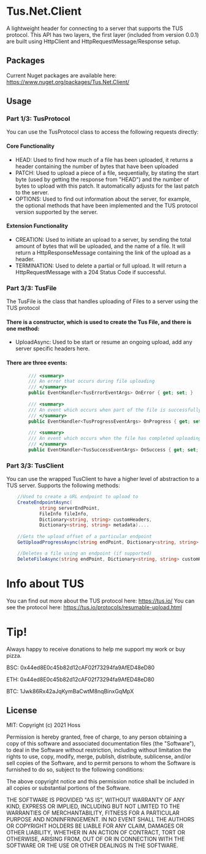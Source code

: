 # Tus.Net.Client
A lightweight header for connecting to a server that supports the TUS protocol. This API has two layers, the first layer (included from version 0.0.1) are built using HttpClient and HttpRequestMessage/Response setup.

## Packages
Current Nuget packages are available here: https://www.nuget.org/packages/Tus.Net.Client/

## Usage
### Part 1/3: TusProtocol
You can use the TusProtocol class to access the following requests directly:

#### Core Functionality
* HEAD: Used to find how much of a file has been uploaded, it returns a header containing the number of bytes that have been uploaded
* PATCH: Used to upload a piece of a file, sequentially, by stating the start byte (used by getting the response from "HEAD") and the number of bytes to upload with this patch. It automatically adjusts for the last patch to the server.
* OPTIONS: Used to find out information about the server, for example, the optional methods that have been implemented and the TUS protocol version supported by the server.

#### Extension Functionality
* CREATION: Used to initiate an upload to a server, by sending the total amount of bytes that will be uploaded, and the name of a file. It will return a HttpResponseMessage containing the link of the upload as a header.
* TERMINATION: Used to delete a partial or full upload. It will return a HttpRequestMessage with a 204 Status Code if successful.


### Part 3/3: TusFile
The TusFile is the class that handles uploading of Files to a server using the TUS protocol

#### There is a constructor, which is used to create the Tus File, and there is one method:
* UploadAsync: Used to be start or resume an ongoing upload, add any server specific headers here.

#### There are three events:
``` C#
        /// <summary>
        /// An error that occurs during file uploading
        /// </summary>
        public EventHandler<TusErrorEventArgs> OnError { get; set; }
        
        /// <summary>
        /// An event which occurs when part of the file is successfully patched to the server
        /// </summary>
        public EventHandler<TusProgressEventArgs> OnProgress { get; set; }
        
        /// <summary>
        /// An event which occurs when the file has completed uploading
        /// </summary>
        public EventHandler<TusSuccessEventArgs> OnSuccess { get; set; }
```


### Part 3/3: TusClient
You can use the wrapped TusClient to have a higher level of abstraction to a TUS server.
Supports the following methods:
``` C#
    //Used to create a URL endpoint to upload to
    CreateEndpointAsync(
            string serverEndPoint,
            FileInfo fileInfo,
            Dictionary<string, string> customHeaders,
            Dictionary<string, string> metadata)....
    
    //Gets the upload offset of a particular endpoint
    GetUploadProgressAsync(string endPoint, Dictionary<string, string> customHeaders)

    //Deletes a file using an endpoint (if supported)
    DeleteFileAsync(string endPoint, Dictionary<string, string> customHeaders)

```

# Info about TUS
You can find out more about the TUS protocol here: https://tus.io/
You can see the protocol here: https://tus.io/protocols/resumable-upload.html

# Tip!
Always happy to receive donations to help me support my work or buy pizza.

BSC: 0x44ed8E0c45b82d12cAF02f73294fa9AfED48eD80

ETH: 0x44ed8E0c45b82d12cAF02f73294fa9AfED48eD80

BTC: 1Jwk86Rx42aJqKymBaCwtM8nqBinxGqMpX

## License
MIT: Copyright (c) 2021 Hoss

Permission is hereby granted, free of charge, to any person obtaining a copy
of this software and associated documentation files (the "Software"), to deal
in the Software without restriction, including without limitation the rights
to use, copy, modify, merge, publish, distribute, sublicense, and/or sell
copies of the Software, and to permit persons to whom the Software is
furnished to do so, subject to the following conditions:

The above copyright notice and this permission notice shall be included in all
copies or substantial portions of the Software.

THE SOFTWARE IS PROVIDED "AS IS", WITHOUT WARRANTY OF ANY KIND, EXPRESS OR
IMPLIED, INCLUDING BUT NOT LIMITED TO THE WARRANTIES OF MERCHANTABILITY,
FITNESS FOR A PARTICULAR PURPOSE AND NONINFRINGEMENT. IN NO EVENT SHALL THE
AUTHORS OR COPYRIGHT HOLDERS BE LIABLE FOR ANY CLAIM, DAMAGES OR OTHER
LIABILITY, WHETHER IN AN ACTION OF CONTRACT, TORT OR OTHERWISE, ARISING FROM,
OUT OF OR IN CONNECTION WITH THE SOFTWARE OR THE USE OR OTHER DEALINGS IN THE
SOFTWARE.
